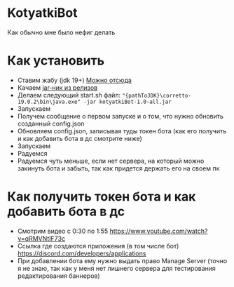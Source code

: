 # KotyatkiBot
Как обычно мне было нефиг делать

# Как установить
- Ставим жабу (jdk 19+) [Можно отсюда](https://github.com/corretto/corretto-19/releases)
- Качаем [jar-ник из релизов](https://github.com/Statuxia/KotyatkiBot/releases/download/1.0/kotyatkiBot-1.0-all.jar)
- Делаем следующий start.sh файл: `"{pathToJDK}\corretto-19.0.2\bin\java.exe" -jar kotyatkiBot-1.0-all.jar`
- Запускаем
- Получем сообщение о первом запуске и о том, что нужно обновить созданный config.json
- Обновляем config.json, записывая туды токен бота (как его получить и как добавить бота в дс смотрите ниже)
- Запускаем
- Радуемся
- Радуемся чуть меньше, если нет сервера, на который можно закинуть бота и забыть, так как придется держать его на своем пк 

# Как получить токен бота и как добавить бота в дс
- Смотрим видео с 0:30 по 1:55 https://www.youtube.com/watch?v=qRMVNtIF73c
- Ссылка где создаются приложения (в том числе бот) https://discord.com/developers/applications
- При добавлении бота ему нужно выдать право Manage Server (точно я не знаю, так как у меня нет лишнего сервера для тестирования редактирования баннеров)
